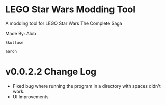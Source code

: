 # LEGO Star Wars Modding Tool
A modding tool for LEGO Star Wars The Complete Saga

Made By:
    Alub
    
    Skulluse
    
    aaron

# v0.0.2.2 Change Log
 - Fixed bug where running the program in a directory with spaces didn't work.
 - UI Improvements
